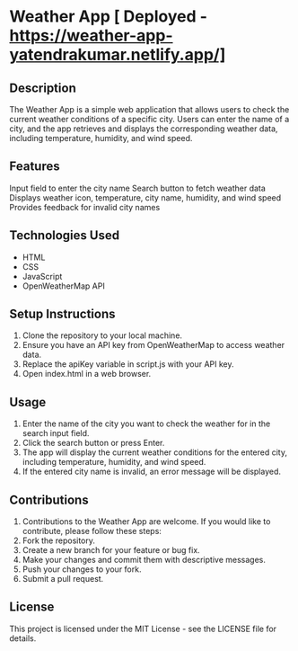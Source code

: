 # Weather App [ Deployed - https://weather-app-yatendrakumar.netlify.app/]

## Description
The Weather App is a simple web application that allows users to check the current weather conditions of a specific city. 
Users can enter the name of a city, and the app retrieves and displays the corresponding weather data, including temperature, humidity, and wind speed.

## Features
Input field to enter the city name
Search button to fetch weather data
Displays weather icon, temperature, city name, humidity, and wind speed
Provides feedback for invalid city names

## Technologies Used
- HTML
- CSS
- JavaScript
- OpenWeatherMap API

## Setup Instructions
1. Clone the repository to your local machine.
2. Ensure you have an API key from OpenWeatherMap to access weather data.
3. Replace the apiKey variable in script.js with your API key.
4. Open index.html in a web browser.


## Usage
1. Enter the name of the city you want to check the weather for in the search input field.
2. Click the search button or press Enter.
3. The app will display the current weather conditions for the entered city, including temperature, humidity, and wind speed.
4. If the entered city name is invalid, an error message will be displayed.

## Contributions
1. Contributions to the Weather App are welcome. If you would like to contribute, please follow these steps:
2. Fork the repository.
3. Create a new branch for your feature or bug fix.
4. Make your changes and commit them with descriptive messages.
5. Push your changes to your fork.
6. Submit a pull request.

## License
This project is licensed under the MIT License - see the LICENSE file for details.

